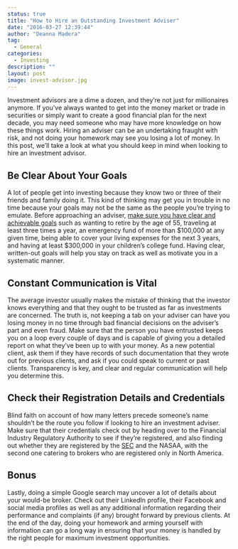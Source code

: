 ```yaml
---
status: true
title: "How to Hire an Outstanding Investment Adviser"
date: "2016-03-27 12:39:44"
author: "Deanna Madera"
tag:
  - General
categories:
  - Investing
description: ""
layout: post
image: invest-advisor.jpg
---
```


Investment advisors are a dime a dozen, and they’re not just for millionaires anymore. If you’ve always wanted to get into the money market or trade in securities or simply want to create a good financial plan for the next decade, you may need someone who may have more knowledge on how these things work. Hiring an adviser can be an undertaking fraught with risk, and not doing your homework may see you losing a lot of money. In this post, we’ll take a look at what you should keep in mind when looking to hire an investment advisor.

## Be Clear About Your Goals

A lot of people get into investing because they know two or three of their friends and family doing it. This kind of thinking may get you in trouble in no time because your goals may not be the same as the people you’re trying to emulate. Before approaching an adviser, [make sure you have clear and achievable goals](https://www.wellsfargo.com/financial-education/investing/achieve-financial-goals/) such as wanting to retire by the age of 55, traveling at least three times a year, an emergency fund of more than $100,000 at any given time, being able to cover your living expenses for the next 3 years, and having at least $300,000 in your children’s college fund. Having clear, written-out goals will help you stay on track as well as motivate you in a systematic manner.

## Constant Communication is Vital

The average investor usually makes the mistake of thinking that the investor knows everything and that they ought to be trusted as far as investments are concerned. The truth is, not keeping a tab on your adviser can have you losing money in no time through bad financial decisions on the adviser’s part and even fraud. Make sure that the person you have entrusted keeps you on a loop every couple of days and is capable of giving you a detailed report on what they’ve been up to with your money. As a new potential client, ask them if they have records of such documentation that they wrote out for previous clients, and ask if you could speak to current or past clients. Transparency is key, and clear and regular communication will help you determine this.

## Check their Registration Details and Credentials

Blind faith on account of how many letters precede someone’s name shouldn’t be the route you follow if looking to hire an investment adviser. Make sure that their credentials check out by heading over to the Financial Industry Regulatory Authority to see if they’re registered, and also finding out whether they are registered by the [SEC](https://www.sec.gov/) and the NASAA, with the second one catering to brokers who are registered only in North America.

## Bonus

Lastly, doing a simple Google search may uncover a lot of details about your would-be broker. Check out their LinkedIn profile, their Facebook and social media profiles as well as any additional information regarding their performance and complaints (if any) brought forward by previous clients. At the end of the day, doing your homework and arming yourself with information can go a long way in ensuring that your money is handled by the right people for maximum investment opportunities.
